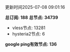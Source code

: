 更新时间2025-07-08 09:01:16

**总订阅: 188**
**总节点: 34739**
- vless节点: 13281
- hysteria2节点: 6

**google ping有效节点: 136**
